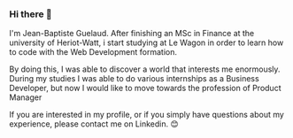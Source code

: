 ### Hi there 👋

I'm Jean-Baptiste Guelaud. After finishing an MSc in Finance at the university of Heriot-Watt, i start studying at Le Wagon in order to learn how to code with the Web Development formation. 

By doing this, I was able to discover a world that interests me enormously. During my studies I was able to do various internships as a Business Developer, but now I would like to move towards the profession of Product Manager 

If you are interested in my profile, or if you simply have questions about my experience, please contact me on Linkedin. 😊
